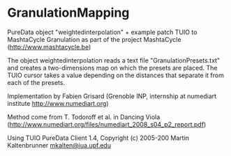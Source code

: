 GranulationMapping
==================


PureData object "weightedinterpolation" + example patch TUIO to MashtaCycle Granulation as part of the project MashtaCycle (http://www.mashtacycle.be)

The object weightedinterpolation reads a text file "GranulationPresets.txt" and creates a two-dimensions map on which the presets are placed.
The TUIO cursor takes a value depending on the distances that separate it from each of the presets.


Implementation by Fabien Grisard (Grenoble INP, internship at numediart institute http://www.numediart.org)

Method come from T. Todoroff et al. in Dancing Viola (http://www.numediart.org/files/numediart_2008_s04_p2_report.pdf)


Using TUIO PureData Client 1.4, Copyright (c) 2005-200 Martin Kaltenbrunner <mkalten@iua.upf.edu>
